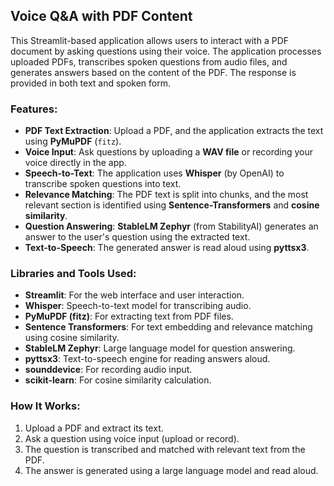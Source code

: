 ## Voice Q&A with PDF Content

This Streamlit-based application allows users to interact with a PDF document by asking questions using their voice. The application processes uploaded PDFs, transcribes spoken questions from audio files, and generates answers based on the content of the PDF. The response is provided in both text and spoken form.

### Features:
- **PDF Text Extraction**: Upload a PDF, and the application extracts the text using **PyMuPDF** (`fitz`).
- **Voice Input**: Ask questions by uploading a **WAV file** or recording your voice directly in the app. 
- **Speech-to-Text**: The application uses **Whisper** (by OpenAI) to transcribe spoken questions into text.
- **Relevance Matching**: The PDF text is split into chunks, and the most relevant section is identified using **Sentence-Transformers** and **cosine similarity**.
- **Question Answering**: **StableLM Zephyr** (from StabilityAI) generates an answer to the user's question using the extracted text.
- **Text-to-Speech**: The generated answer is read aloud using **pyttsx3**.

### Libraries and Tools Used:
- **Streamlit**: For the web interface and user interaction.
- **Whisper**: Speech-to-text model for transcribing audio.
- **PyMuPDF (fitz)**: For extracting text from PDF files.
- **Sentence Transformers**: For text embedding and relevance matching using cosine similarity.
- **StableLM Zephyr**: Large language model for question answering.
- **pyttsx3**: Text-to-speech engine for reading answers aloud.
- **sounddevice**: For recording audio input.
- **scikit-learn**: For cosine similarity calculation.

### How It Works:
1. Upload a PDF and extract its text.
2. Ask a question using voice input (upload or record).
3. The question is transcribed and matched with relevant text from the PDF.
4. The answer is generated using a large language model and read aloud.
